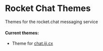 # Rocket Chat Themes
Themes for the rocket.chat messaging service

<h4>Current themes:</h4>
<ul>
  <li>Theme for <a href="https://chat.iji.cx/" target=_blank>chat.iji.cx</a></li>
</ul>

